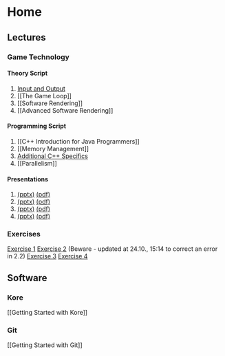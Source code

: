 # Home
## Lectures
### Game Technology
#### Theory Script
1. [Input and Output](inputoutput)
2. [[The Game Loop]]
3. [[Software Rendering]]
4. [[Advanced Software Rendering]]

#### Programming Script
1. [[C++ Introduction for Java Programmers]]
2. [[Memory Management]]
3. [Additional C++ Specifics](addition-c-specifics)
4. [[Parallelism]]

#### Presentations
1. [(pptx)](http://ktxsoftware.com/gametech1.pptx) [(pdf)](http://ktxsoftware.com/gametech1.pdf)
2. [(pptx)](http://ktxsoftware.com/gametech2.pptx) [(pdf)](http://ktxsoftware.com/gametech2.pdf)
3. [(pptx)](http://ktxsoftware.com/gametech3.pptx) [(pdf)](http://ktxsoftware.com/gametech3.pdf)
4. [(pptx)](http://ktxsoftware.com/gametech4.pptx) [(pdf)](http://ktxsoftware.com/gametech4.pdf)

### Exercises
[Exercise 1](http://ktxsoftware.com/gametech-ex1.pdf)
[Exercise 2](http://ktxsoftware.com/gametech-ex2.pdf) (Beware - updated at 24.10., 15:14 to correct an error in 2.2)
[Exercise 3](http://ktxsoftware.com/gametech-ex3.pdf)
[Exercise 4](http://ktxsoftware.com/gametech-ex4.pdf)

## Software
### Kore
[[Getting Started with Kore]]

### Git
[[Getting Started with Git]]